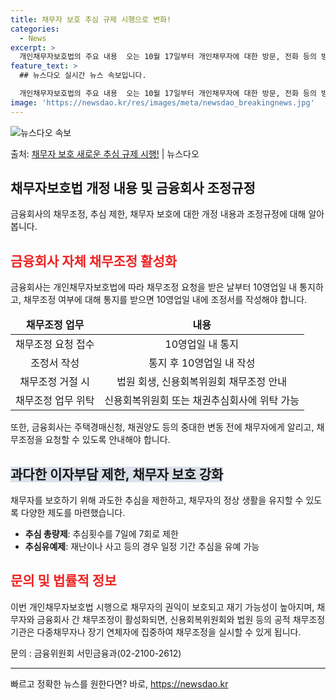 ```yaml
---
title: 채무자 보호 추심 규제 시행으로 변화!
categories:
  - News
excerpt: >
  개인채무자보호법의 주요 내용  오는 10월 17일부터 개인채무자에 대한 방문, 전화 등의 방법으로 연락하는 …
feature_text: >
  ## 뉴스다오 실시간 뉴스 속보입니다.

  개인채무자보호법의 주요 내용  오는 10월 17일부터 개인채무자에 대한 방문, 전화 등의 방법으로 연락하는 …
image: 'https://newsdao.kr/res/images/meta/newsdao_breakingnews.jpg'
---
```


![뉴스다오 속보](https://newsdao.kr/res/images/meta/newsdao_breakingnews.jpg)

<p>출처: <a href="https://newsdao.kr/4599" rel="dofollow">채무자 보호 새로운 추심 규제 시행!</a> | 뉴스다오</p>

<h2 data-ke-size="size26">채무자보호법 개정 내용 및 금융회사 조정규정</h2>
<p data-ke-size="size16">금융회사의 채무조정, 추심 제한, 채무자 보호에 대한 개정 내용과 조정규정에 대해 알아봅니다.</p>

<h2><b><span style="color: #ee2323;">금융회사 자체 채무조정 활성화</span></b></h2>
<p data-ke-size="size16">금융회사는 개인채무자보호법에 따라 채무조정 요청을 받은 날부터 10영업일 내 통지하고, 채무조정 여부에 대해 통지를 받으면 10영업일 내에 조정서를 작성해야 합니다.</p>
<table>
<thead>
<tr>
<td style="text-align: center; height: 17px;"><b>채무조정 업무</b></td>
<td style="text-align: center; height: 17px;"><b>내용</b></td>
</tr>
</thead>
<tbody>
<tr>
<td style="text-align: center; height: 17px;">채무조정 요청 접수</td>
<td style="text-align: center; height: 17px;">10영업일 내 통지</td>
</tr>
<tr>
<td style="text-align: center; height: 17px;">조정서 작성</td>
<td style="text-align: center; height: 17px;">통지 후 10영업일 내 작성</td>
</tr>
<tr>
<td style="text-align: center; height: 17px;">채무조정 거절 시</td>
<td style="text-align: center; height: 17px;">법원 회생, 신용회복위원회 채무조정 안내</td>
</tr>
<tr>
<td style="text-align: center; height: 17px;">채무조정 업무 위탁</td>
<td style="text-align: center; height: 17px;">신용회복위원회 또는 채권추심회사에 위탁 가능</td>
</tr>
</tbody>
</table>
<p data-ke-size="size16">또한, 금융회사는 주택경매신청, 채권양도 등의 중대한 변동 전에 채무자에게 알리고, 채무조정을 요청할 수 있도록 안내해야 합니다.</p>

<h2><b><span style="background-color: #21538527;">과다한 이자부담 제한, 채무자 보호 강화</span></b></h2>
<p data-ke-size="size16">채무자를 보호하기 위해 과도한 추심을 제한하고, 채무자의 정상 생활을 유지할 수 있도록 다양한 제도를 마련했습니다.</p>
<ul>
<li><b>추심 총량제</b>: 추심횟수를 7일에 7회로 제한</li>
<li><b>추심유예제</b>: 재난이나 사고 등의 경우 일정 기간 추심을 유예 가능</li>
</ul>

<h2><b><span style="color: #ee2323;">문의 및 법률적 정보</span></b></h2>
<p data-ke-size="size16">이번 개인채무자보호법 시행으로 채무자의 권익이 보호되고 재기 가능성이 높아지며, 채무자와 금융회사 간 채무조정이 활성화되면, 신용회복위원회와 법원 등의 공적 채무조정 기관은 다중채무자나 장기 연체자에 집중하여 채무조정을 실시할 수 있게 됩니다.</p>
<p data-ke-size="size16">문의 : 금융위원회 서민금융과(02-2100-2612)</p>
<p data-ke-size="size16"></p>
<hr> 

빠르고 정확한 뉴스를 원한다면? 바로, <a href="https://newsdao.kr" rel="dofollow">https://newsdao.kr</a>


    
